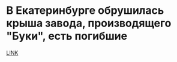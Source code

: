 # В Екатеринбурге обрушилась крыша завода, производящего "Буки", есть погибшие



[LINK](https://varlamov.ru/2062006.html)
